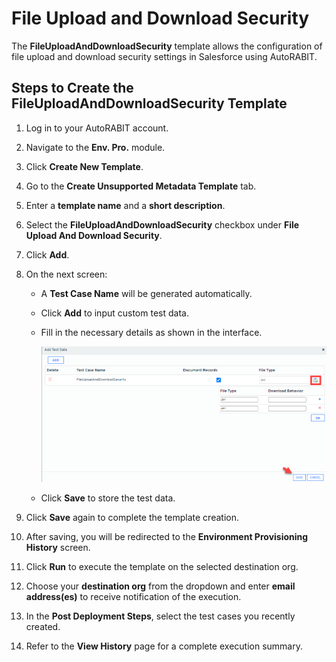 # File Upload and Download Security

The **FileUploadAndDownloadSecurity** template allows the configuration of file upload and download security settings in Salesforce using AutoRABIT.

## Steps to Create the FileUploadAndDownloadSecurity Template

1. Log in to your AutoRABIT account.
2. Navigate to the **Env. Pro.** module.
3. Click **Create New Template**.
4. Go to the **Create Unsupported Metadata Template** tab.
5. Enter a **template name** and a **short description**.
6. Select the **FileUploadAndDownloadSecurity** checkbox under **File Upload And Download Security**.
7. Click **Add**.

8. On the next screen:
   - A **Test Case Name** will be generated automatically.
   - Click **Add** to input custom test data.
   - Fill in the necessary details as shown in the interface.

     ![File Upload and Download Security](../../../../../.gitbook/assets/image%20(69).png)

   - Click **Save** to store the test data.

9. Click **Save** again to complete the template creation.

10. After saving, you will be redirected to the **Environment Provisioning History** screen.
11. Click **Run** to execute the template on the selected destination org.
12. Choose your **destination org** from the dropdown and enter **email address(es)** to receive notification of the execution.
13. In the **Post Deployment Steps**, select the test cases you recently created.
14. Refer to the **View History** page for a complete execution summary.
